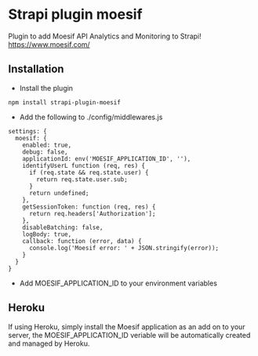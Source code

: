 # Strapi plugin moesif

Plugin to add Moesif API Analytics and Monitoring to Strapi!
https://www.moesif.com/

## Installation
- Install the plugin
```
npm install strapi-plugin-moesif
```
- Add the following to ./config/middlewares.js
```
settings: {
  moesif: {
    enabled: true,
    debug: false,
    applicationId: env('MOESIF_APPLICATION_ID', ''),
    identifyUserL function (req, res) {
      if (req.state && req.state.user) {
        return req.state.user.sub;
      }
      return undefined;
    },
    getSessionToken: function (req, res) {
      return req.headers['Authorization'];
    },
    disableBatching: false,
    logBody: true,
    callback: function (error, data) {
      console.log('Moesif error: ' + JSON.stringify(error));
    }
  }
}
```
- Add MOESIF_APPLICATION_ID to your environment variables

## Heroku
If using Heroku, simply install the Moesif application as an add on to your server, the MOESIF_APPLICATION_ID veriable will be automatically created and managed by Heroku. 

